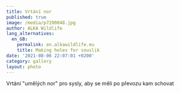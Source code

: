 ```yaml
---
title: Vrtání nor
published: true
image: /media/p7200048.jpg
author: ALKA Wildlife
lang_alternatives:
  en_GB:
    permalink: en.alkawildlife.eu
    title: Making holes for souslik
date: '2021-08-06 22:07:01 +0200'
category: gallery
layout: photo
---
```

Vrtání "umělých nor" pro sysly, aby se měli po převozu kam schovat
